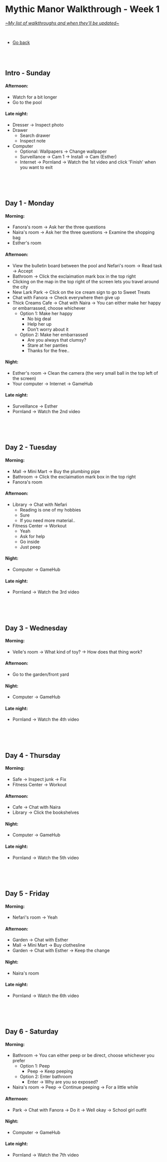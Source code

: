 # Mythic Manor Walkthrough - Week 1
[*\~My list of walkthroughs and when they'll be updated\~*](https://www.patreon.com/maimlain)

<br>

- [Go back](https://github.com/maim-lain/mythicmanor/blob/master/walkthrough.md)

<br>
<br>

## Intro - Sunday
#### Afternoon:
- Watch for a bit longer
- Go to the pool

#### Late night:
- Dresser -> Inspect photo
- Drawer
    - Search drawer
    - Inspect note
- Computer
    - Optional: Wallpapers -> Change wallpaper
    - Surveillance -> Cam 1 -> Install -> Cam (Esther)
    - Internet -> Pornland -> Watch the 1st video and click 'Finish' when you want to exit

<br>
<br>
<br>

## Day 1 - Monday
#### Morning:
- Fanora's room -> Ask her the three questions
- Naira's room -> Ask her the three questions -> Examine the shopping bag
- Esther's room

#### Afternoon:
- View the bulletin board between the pool and Nefari's room -> Read task -> Accept
- Bathroom -> Click the exclaimation mark box in the top right
- Clicking on the map in the top right of the screen lets you travel around the city
- New Lark Park -> Click on the ice cream sign to go to Sweet Treats
- Chat with Fanora -> Check everywhere then give up
- Thick Creams Cafe -> Chat with Naira -> You can either make her happy or embarrassed, choose whichever
    - Option 1: Make her happy
        - No big deal
        - Help her up
        - Don't worry about it
    - Option 2: Make her embarrassed
        - Are you always that clumsy?
        - Stare at her panties
        - Thanks for the free..

#### Night:
- Esther's room -> Clean the camera (the very small ball in the top left of the screen)
- Your computer -> Internet -> GameHub

#### Late night:
- Surveillance -> Esther
- Pornland -> Watch the 2nd video

<br>
<br>
<br>

## Day 2 - Tuesday
#### Morning:
- Mall -> Mini Mart -> Buy the plumbing pipe
- Bathroom -> Click the exclaimation mark box in the top right
- Fanora's room

#### Afternoon:
- Library -> Chat with Nefari
    - Reading is one of my hobbies
    - Sure
    - If you need more material..
- Fitness Center -> Workout
    - Yeah
    - Ask for help
    - Go inside
    - Just peep

#### Night:
- Computer -> GameHub

#### Late night:
- Pornland -> Watch the 3rd video

<br>
<br>
<br>

## Day 3 - Wednesday
#### Morning:
- Velle's room -> What kind of toy? -> How does that thing work?

#### Afternoon:
- Go to the garden/front yard

#### Night:
- Computer -> GameHub

#### Late night:
- Pornland -> Watch the 4th video

<br>
<br>
<br>

## Day 4 - Thursday
#### Morning:
- Safe -> Inspect junk -> Fix
- Fitness Center -> Workout

#### Afternoon:
- Cafe -> Chat with Naira
- Library -> Click the bookshelves

#### Night:
- Computer -> GameHub

#### Late night:
- Pornland -> Watch the 5th video

<br>
<br>
<br>

## Day 5 - Friday
#### Morning:
- Nefari's room -> Yeah

#### Afternoon:
- Garden -> Chat with Esther
- Mall -> Mini Mart -> Buy clothesline
- Garden -> Chat with Esther -> Keep the change

#### Night:
- Naira's room

#### Late night:
- Pornland -> Watch the 6th video

<br>
<br>
<br>

## Day 6 - Saturday
#### Morning:
- Bathroom -> You can either peep or be direct, choose whichever you prefer
    - Option 1: Peep
        - Peep -> Keep peeping
    - Option 2: Enter bathroom
        - Enter -> Why are you so exposed?
- Naira's room -> Peep -> Continue peeping -> For a little while

#### Afternoon:
- Park -> Chat with Fanora -> Do it -> Well okay -> School girl outfit

#### Night:
- Computer -> GameHub

#### Late night:
- Pornland -> Watch the 7th video
